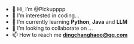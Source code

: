 - 👋 Hi, I’m @Pickupppp
- 👀 I’m interested in coding...
- 🌱 I’m currently learning **Python**, **Java** and **LLM** 
- 💞️ I’m looking to collaborate on ...
- 📫 How to reach me **dingchanghaoo@qq.com**

<!---
Pickupppp/Pickupppp is a ✨ special ✨ repository because its `README.md` (this file) appears on your GitHub profile.
You can click the Preview link to take a look at your changes.
--->
